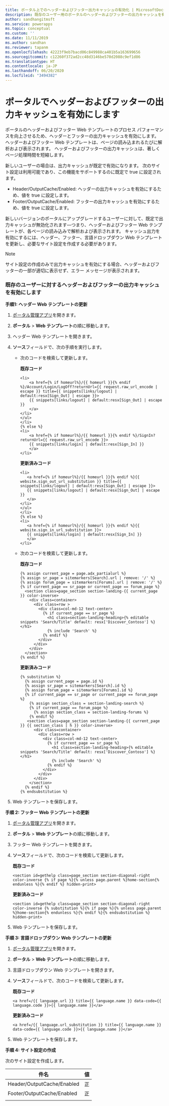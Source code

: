 ```yaml
---
title: ポータル上でのヘッダーおよびフッター出力キャッシュの有効化 | MicrosoftDocs
description: 既存のユーザー用のポータルのヘッダーおよびフッターの出力キャッシュを有効にするための手順。
author: sandhangitmsft
ms.service: powerapps
ms.topic: conceptual
ms.custom: ''
ms.date: 11/11/2019
ms.author: sandhan
ms.reviewer: tapanm
ms.openlocfilehash: 42223f9eb7bacd06c849988ca401b5a163699656
ms.sourcegitcommit: c12260f372ad2cc48d3146be570d2088c9ef1d86
ms.translationtype: HT
ms.contentlocale: ja-JP
ms.lasthandoff: 06/20/2020
ms.locfileid: "3494382"
---
```

# <a name="enable-header-and-footer-output-caching-on-a-portal"></a>ポータルでヘッダーおよびフッターの出力キャッシュを有効にします

ポータルのヘッダーおよびフッター Web テンプレートのプロセス パフォーマンスを向上させるため、ヘッダーとフッターの出力キャッシュを有効にします。 ヘッダーおよびフッター Web テンプレートは、ページの読み込まれるたびに解析および表示されます。 ヘッダーおよびフッターの出力キャッシュは、著しくページ処理時間を短縮します。

新しいユーザーの場合は、出力キャッシュが既定で有効になります。 次のサイト設定は利用可能であり、この機能をサポートするのに既定で true に設定されます。
- Header/OutputCache/Enabled: ヘッダーの出力キャッシュを有効にするため、値を true に設定します。
- Footer/OutputCache/Enabled: フッターの出力キャッシュを有効にするため、値を true に設定します。

新しいバージョンのポータルにアップグレードするユーザーに対して、既定で出力キャッシュが無効化されます&mdash;つまり、ヘッダーおよびフッター Web テンプレートが、各ページの読み込みで解析および表示されます。 キャッシュ出力を有効にするには、ヘッダー、フッター、言語ドロップダウン Web テンプレートを更新し、必要なサイト設定を作成する必要があります。

> [!Note]
> サイト設定の作成のみで出力キャッシュを有効にする場合、ヘッダーおよびフッターの一部が適切に表示せず、エラー メッセージが表示されます。

### <a name="enable-header-and-footer-output-caching-for-an-existing-user"></a>既存のユーザーに対するヘッダーおよびフッターの出力キャッシュを有効にします

**手順1: ヘッダー Web テンプレートの更新**

1. [ポータル管理アプリ](configure-portal.md)を開きます。
2. **ポータル** > **Web テンプレート**の順に移動します。
3. ヘッダー Web テンプレートを開きます。
4. **ソース**フィールドで、次の手順を実行します。
    - 次のコードを検索して更新します。
    
        **既存コード**

        ```
        <li>
            <a href={% if homeurl%}/{{ homeurl }}{% endif %}/Account/Login/LogOff?returnUrl={{ request.raw_url_encode | escape }} title={{ snippets[links/logout] | default:resx[Sign_Out] | escape }}>
            {{ snippets[links/logout] | default:resx[Sign_Out] | escape }}
            </a>
        </li>
        </ul>
        </li>
        {% else %}
        <li>
            <a href={% if homeurl%}/{{ homeurl }}{% endif %}/SignIn?returnUrl={{ request.raw_url_encode }}>
            {{ snippets[links/login] | default:resx[Sign_In] }}
            </a>
        </li>
        ```
        
        **更新済みコード**

         ```
        <li>
            <a href={% if homeurl%}/{{ homeurl }}{% endif %}{{ website.sign_out_url_substitution }} title={{ snippets[links/logout] | default:resx[Sign_Out] | escape }}>
            {{ snippets[links/logout] | default:resx[Sign_Out] | escape }}
            </a>
        </li>
        </ul>
        </li>
        {% else %}
        <li>
            <a href={% if homeurl%}/{{ homeurl }}{% endif %}{{ website.sign_in_url_substitution }}>
            {{ snippets[links/login] | default:resx[Sign_In] }}
            </a>
        </li>
        ```
    - 次のコードを検索して更新します。

        **既存コード**
        ```
        {% assign current_page = page.adx_partialurl %}
        {% assign sr_page = sitemarkers[Search].url | remove: '/' %}
        {% assign forum_page = sitemarkers[Forums].url | remove: '/' %}
        {% if current_page == sr_page or current_page == forum_page %}
          <section class=page_section section-landing-{{ current_page }} color-inverse>
            <div class=container>
              <div class=row >
                <div class=col-md-12 text-center>
                  {% if current_page == sr_page %}
                    <h1 class=section-landing-heading>{% editable snippets 'Search/Title' default: resx['Discover_Contoso'] %}</h1>
                    {% include 'Search' %}
                  {% endif %}
                </div>
              </div>
            </div>
          </section>
        {% endif %}
        ```

        **更新済みコード**

        ```
        {% substitution %}
          {% assign current_page = page.id %}
          {% assign sr_page = sitemarkers[Search].id %}
          {% assign forum_page = sitemarkers[Forums].id %}
          {% if current_page == sr_page or current_page == forum_page %}
            {% assign section_class = section-landing-search %}
            {% if current_page == forum_page %}
              {% assign section_class = section-landing-forums %}
            {% endif %}
           <section class=page_section section-landing-{{ current_page }} {{ section_class | h }} color-inverse>
              <div class=container>
                <div class=row >
                  <div class=col-md-12 text-center>
                    {% if current_page == sr_page %}
                      <h1 class=section-landing-heading>{% editable snippets 'Search/Title' default: resx['Discover_Contoso'] %}</h1>
                      {% include 'Search' %}
                    {% endif %}
                  </div>
                </div>
              </div>
            </section>
          {% endif %}
        {% endsubstitution %}
        ```

5. Web テンプレートを保存します。

**手順 2: フッター Web テンプレートの更新**

1. [ポータル管理アプリ](configure-portal.md)を開きます。
2. **ポータル** > **Web テンプレート**の順に移動します。
3. フッター Web テンプレートを開きます。
4. **ソース**フィールドで、次のコードを検索して更新します。
    
    **既存コード**
    
    ```
    <section id=gethelp class=page_section section-diagonal-right color-inverse {% if page %}{% unless page.parent %}home-section{% endunless %}{% endif %} hidden-print>
    ```

    **更新済みコード**

    ```
    <section id=gethelp class=page_section section-diagonal-right color-inverse {% substitution %}{% if page %}{% unless page.parent %}home-section{% endunless %}{% endif %}{% endsubstitution %} hidden-print>
    ```

5. Web テンプレートを保存します。

**手順 3: 言語ドロップダウン Web テンプレートの更新**

1. [ポータル管理アプリ](configure-portal.md)を開きます。
2. **ポータル** > **Web テンプレート**の順に移動します。
3. 言語ドロップダウン Web テンプレートを開きます。
4. **ソース**フィールドで、次のコードを検索して更新します。
    
    **既存コード**

    ```
    <a href=/{{ language.url }} title={{ language.name }} data-code={{ language.code }}>{{ language.name }}</a>
    ```

    **更新済みコード**

    ```
    <a href=/{{ language.url_substitution }} title={{ language.name }} data-code={{ language.code }}>{{ language.name }}</a>
    ```

5. Web テンプレートを保存します。

**手順 4: サイト設定の作成**

次のサイト設定を作成します。

|件名|値|
|----|-----|
|Header/OutputCache/Enabled|正|
|Footer/OutputCache/Enabled|正|
|||
